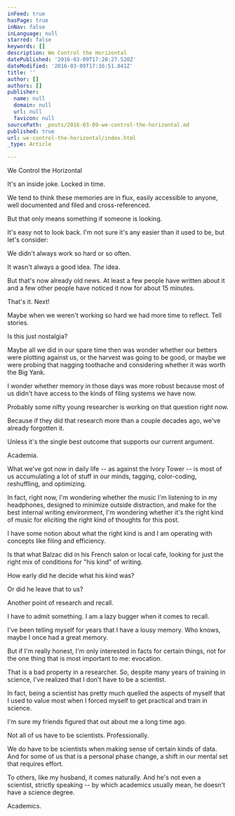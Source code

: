 ```yaml
---
inFeed: true
hasPage: true
inNav: false
inLanguage: null
starred: false
keywords: []
description: We Control the Horizontal
datePublished: '2016-03-09T17:20:27.520Z'
dateModified: '2016-03-09T17:16:51.841Z'
title: ''
author: []
authors: []
publisher:
  name: null
  domain: null
  url: null
  favicon: null
sourcePath: _posts/2016-03-09-we-control-the-horizontal.md
published: true
url: we-control-the-horizontal/index.html
_type: Article

---
```

We Control the Horizontal

It's an inside joke. Locked in time.

We tend to think these memories are in flux, easily accessible to anyone, well documented and filed and cross-referenced.

But that only means something if someone is looking.

It's easy not to look back. I'm not sure it's any easier than it used to be, but let's consider:

We didn't always work so hard or so often.

It wasn't always a good idea. _The_ idea.

But that's now already old news.  At least a few people have written about it and a few other people have noticed it now for about 15 minutes.

That's it. Next!

Maybe when we weren't working so hard we had more time to reflect. Tell stories.  

Is this just nostalgia? 

Maybe all we did in our spare time then was wonder whether our betters were plotting against us, or the harvest was going to be good, or maybe we were probing that nagging toothache and considering whether it was worth the Big Yank.

I wonder whether memory in those days was more robust because most of us didn't have access to the kinds of filing systems we have now.

Probably some nifty young researcher is working on that question right now.

Because if they did that research more than a couple decades ago, we've already forgotten it.

Unless it's the single best outcome that supports our current argument.

Academia.

What we've got now in daily life -- as against the Ivory Tower -- is most of us accumulating a lot of stuff in our minds, tagging, color-coding, reshuffling, and optimizing.

In fact, right now, I'm wondering whether the music I'm listening to in my headphones, designed to minimize outside distraction, and make for the best internal writing environment, I'm wondering whether it's the right kind of music for eliciting the right kind of thoughts for this post.

I have some notion about what the right kind is and I am operating with concepts like filing and efficiency.

Is that what Balzac did in his French salon or local cafe, looking for just the right mix of conditions for "his kind" of writing.

How early did he decide what his kind was?

Or did he leave that to us?

Another point of research and recall.

I have to admit something. I am a lazy bugger when it comes to recall.

I've been telling myself for years that I have a lousy memory.  Who knows, maybe I once had a great memory.

But if I'm really honest, I'm only interested in facts for certain things, not for the one thing that is most important to me: evocation.

That is a bad property in a researcher.  So, despite many years of training in science, I've realized that I don't have to be a scientist. 

In fact, being a scientist has pretty much quelled the aspects of myself that I used to value most when I forced myself to get practical and train in science. 

I'm sure my friends figured that out about me a long time ago.

Not all of us have to be scientists. Professionally.

We do have to be scientists when making sense of certain kinds of data. And for some of us that is a personal phase change, a shift in our mental set that requires effort.  

To others, like my husband, it comes naturally.  And he's not even a scientist, strictly speaking -- by which academics usually mean, he doesn't have a science degree.

Academics.